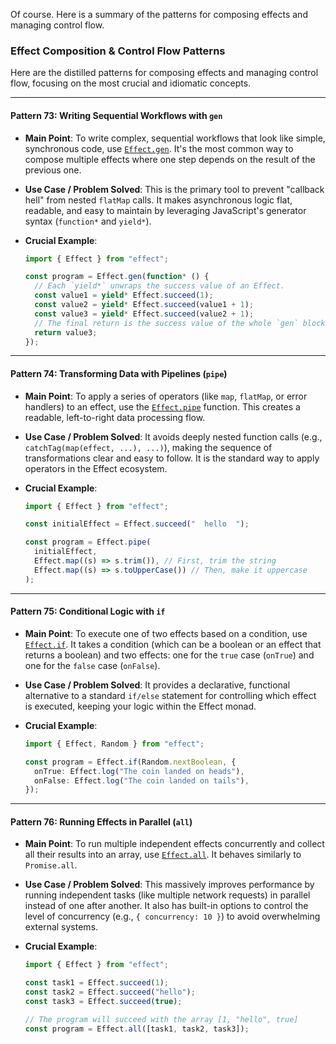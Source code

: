Of course. Here is a summary of the patterns for composing effects and managing control flow.

### Effect Composition & Control Flow Patterns

Here are the distilled patterns for composing effects and managing control flow, focusing on the most crucial and idiomatic concepts.

---

#### **Pattern 73: Writing Sequential Workflows with `gen`**

- **Main Point**: To write complex, sequential workflows that look like simple, synchronous code, use [`Effect.gen`](<https://www.google.com/search?q=%5Bhttps://effect.website/docs/getting-started/using-generators/%5D(https://effect.website/docs/getting-started/using-generators/)>). It's the most common way to compose multiple effects where one step depends on the result of the previous one.

- **Use Case / Problem Solved**: This is the primary tool to prevent "callback hell" from nested `flatMap` calls. It makes asynchronous logic flat, readable, and easy to maintain by leveraging JavaScript's generator syntax (`function*` and `yield*`).

- **Crucial Example**:

  ```typescript
  import { Effect } from "effect";

  const program = Effect.gen(function* () {
    // Each `yield*` unwraps the success value of an Effect.
    const value1 = yield* Effect.succeed(1);
    const value2 = yield* Effect.succeed(value1 + 1);
    const value3 = yield* Effect.succeed(value2 + 1);
    // The final return is the success value of the whole `gen` block.
    return value3;
  });
  ```

---

#### **Pattern 74: Transforming Data with Pipelines (`pipe`)**

- **Main Point**: To apply a series of operators (like `map`, `flatMap`, or error handlers) to an effect, use the [`Effect.pipe`](<https://www.google.com/search?q=%5Bhttps://effect.website/docs/getting-started/building-pipelines/%5D(https://effect.website/docs/getting-started/building-pipelines/)>) function. This creates a readable, left-to-right data processing flow.

- **Use Case / Problem Solved**: It avoids deeply nested function calls (e.g., `catchTag(map(effect, ...), ...)`), making the sequence of transformations clear and easy to follow. It is the standard way to apply operators in the Effect ecosystem.

- **Crucial Example**:

  ```typescript
  import { Effect } from "effect";

  const initialEffect = Effect.succeed("  hello  ");

  const program = Effect.pipe(
    initialEffect,
    Effect.map((s) => s.trim()), // First, trim the string
    Effect.map((s) => s.toUpperCase()) // Then, make it uppercase
  );
  ```

---

#### **Pattern 75: Conditional Logic with `if`**

- **Main Point**: To execute one of two effects based on a condition, use [`Effect.if`](<https://www.google.com/search?q=%5Bhttps://effect.website/docs/getting-started/control-flow/%23if%5D(https://effect.website/docs/getting-started/control-flow/%23if)>). It takes a condition (which can be a boolean or an effect that returns a boolean) and two effects: one for the `true` case (`onTrue`) and one for the `false` case (`onFalse`).

- **Use Case / Problem Solved**: It provides a declarative, functional alternative to a standard `if/else` statement for controlling which effect is executed, keeping your logic within the Effect monad.

- **Crucial Example**:

  ```typescript
  import { Effect, Random } from "effect";

  const program = Effect.if(Random.nextBoolean, {
    onTrue: Effect.log("The coin landed on heads"),
    onFalse: Effect.log("The coin landed on tails"),
  });
  ```

---

#### **Pattern 76: Running Effects in Parallel (`all`)**

- **Main Point**: To run multiple independent effects concurrently and collect all their results into an array, use [`Effect.all`](<https://www.google.com/search?q=%5Bhttps://effect.website/docs/getting-started/control-flow/%23all%5D(https://effect.website/docs/getting-started/control-flow/%23all)>). It behaves similarly to `Promise.all`.

- **Use Case / Problem Solved**: This massively improves performance by running independent tasks (like multiple network requests) in parallel instead of one after another. It also has built-in options to control the level of concurrency (e.g., `{ concurrency: 10 }`) to avoid overwhelming external systems.

- **Crucial Example**:

  ```typescript
  import { Effect } from "effect";

  const task1 = Effect.succeed(1);
  const task2 = Effect.succeed("hello");
  const task3 = Effect.succeed(true);

  // The program will succeed with the array [1, "hello", true]
  const program = Effect.all([task1, task2, task3]);
  ```

